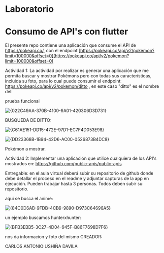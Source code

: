 # Laboratorio 
# Consumo de API's con flutter

El presente repo contiene una aplicación que consume el API de https://pokeapi.co/, con el endpoint [https://pokeapi.co/api/v2/pokemon?limit=100000&offset=0](https://pokeapi.co/api/v2/pokemon?limit=100000&offset=0)

Actividad 1:
La actividad por realizar es generar una aplicación que me permita buscar y mostrar Pokémons pero con todas sus características, incluida su foto, para lo cual puede consumir el endpoint: https://pokeapi.co/api/v2/pokemon/ditto , en este caso "ditto" es el nombre del 


prueba funcional 

![{022C49AA-370B-4100-9A01-420306D3D731}](https://github.com/user-attachments/assets/63c38a9f-ddbe-4e8c-9cf8-485c9935aee0)

BUSQUEDA DE DITTO:

![{C61AE151-DD15-472E-97D1-EC7F4D053E98}](https://github.com/user-attachments/assets/7432c7e8-3566-48dd-a63b-5ff53e077357)


![{DD23368B-1B94-42D6-AC00-0526873B4DC8}](https://github.com/user-attachments/assets/43d2ed70-856e-46ed-b642-dc62fd74b2ca)


Pokémon a mostrar.

Actividad 2:
Implementar una aplicación que utilice cualquiera de los API's mostrados en: https://github.com/public-apis/public-apis


Entregable: en el aula virtual deberá subir su repositorio de github donde debe detallar el proceso en el readme y adjuntar capturas de la app en ejecución. Pueden trabajar hasta 3 personas. Todos deben subir su repositorio.

aqui se busca el anime:

![{84C0D6AB-9FDB-4CB9-9890-D973C64696A5}](https://github.com/user-attachments/assets/01d3ccda-77d8-48ba-8d37-32e2a2b9dc9e)

un ejemplo buscamos hunterxhunter:

![{BFB3EBB5-3C27-4D04-945F-B86F7698D7F6}](https://github.com/user-attachments/assets/8386c214-b186-47c0-87d3-5d611836199f)

nos da  informacion y foto del mismo
CREADOR:

CARLOS ANTONIO USHIÑA DAVILA
